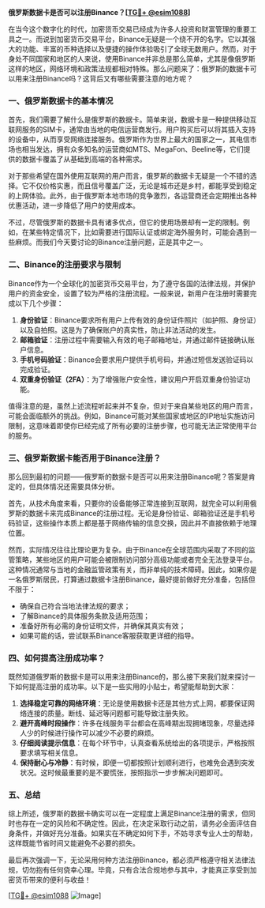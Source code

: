 **俄罗斯数据卡是否可以注册Binance？[[TG💪+ @esim1088](https://t.me/s/esim1088)]**

在当今这个数字化的时代，加密货币交易已经成为许多人投资和财富管理的重要工具之一。而说到加密货币交易平台，Binance无疑是一个绕不开的名字。它以其强大的功能、丰富的币种选择以及便捷的操作体验吸引了全球无数用户。然而，对于身处不同国家和地区的人来说，使用Binance并非总是那么简单，尤其是像俄罗斯这样的地区，网络环境和政策法规都相对特殊。那么问题来了：俄罗斯的数据卡可以用来注册Binance吗？这背后又有哪些需要注意的地方呢？

### 一、俄罗斯数据卡的基本情况

首先，我们需要了解什么是俄罗斯的数据卡。简单来说，数据卡是一种提供移动互联网服务的SIM卡，通常由当地的电信运营商发行。用户购买后可以将其插入支持的设备中，从而享受网络连接服务。俄罗斯作为世界上最大的国家之一，其电信市场也相当发达，拥有众多知名的运营商如MTS、MegaFon、Beeline等，它们提供的数据卡覆盖了从基础到高端的各种需求。

对于那些希望在国外使用互联网的用户而言，俄罗斯的数据卡无疑是一个不错的选择。它不仅价格实惠，而且信号覆盖广泛，无论是城市还是乡村，都能享受到稳定的上网体验。此外，由于俄罗斯本地市场的竞争激烈，各运营商还会定期推出各种优惠活动，进一步降低了用户的使用成本。

不过，尽管俄罗斯的数据卡具有诸多优点，但它的使用场景却有一定的限制。例如，在某些特定情况下，比如需要进行国际认证或绑定海外服务时，可能会遇到一些麻烦。而我们今天要讨论的Binance注册问题，正是其中之一。

### 二、Binance的注册要求与限制

Binance作为一个全球化的加密货币交易平台，为了遵守各国的法律法规，并保护用户的资金安全，设置了较为严格的注册流程。一般来说，新用户在注册时需要完成以下几个步骤：

1. **身份验证**：Binance要求所有用户上传有效的身份证件照片（如护照、身份证）以及自拍照。这是为了确保账户的真实性，防止非法活动的发生。
2. **邮箱验证**：注册过程中需要输入有效的电子邮箱地址，并通过邮件链接确认账户信息。
3. **手机号码验证**：Binance会要求用户提供手机号码，并通过短信发送验证码以完成验证。
4. **双重身份验证（2FA）**：为了增强账户安全性，建议用户开启双重身份验证功能。

值得注意的是，虽然上述流程听起来并不复杂，但对于来自某些地区的用户而言，可能会面临额外的挑战。例如，Binance可能对某些国家或地区的IP地址实施访问限制，这意味着即使你已经完成了所有必要的注册步骤，也可能无法正常使用平台的服务。

### 三、俄罗斯数据卡能否用于Binance注册？

那么回到最初的问题——俄罗斯的数据卡是否可以用来注册Binance呢？答案是肯定的，但具体情况还需要具体分析。

首先，从技术角度来看，只要你的设备能够正常连接到互联网，就完全可以利用俄罗斯的数据卡来完成Binance的注册过程。无论是身份验证、邮箱验证还是手机号码验证，这些操作本质上都是基于网络传输的信息交换，因此并不直接依赖于地理位置。

然而，实际情况往往比理论更为复杂。由于Binance在全球范围内采取了不同的监管策略，某些地区的用户可能会被限制访问部分高级功能或者完全无法登录平台。这种情况通常与当地的金融监管政策有关，而非单纯的技术障碍。因此，如果你是一名俄罗斯居民，打算通过数据卡注册Binance，最好提前做好充分准备，包括但不限于：

- 确保自己符合当地法律法规的要求；
- 了解Binance的具体服务条款及适用范围；
- 准备好所有必需的身份证明文件，并确保其真实有效；
- 如果可能的话，尝试联系Binance客服获取更详细的指导。

### 四、如何提高注册成功率？

既然知道俄罗斯的数据卡是可以用来注册Binance的，那么接下来我们就来探讨一下如何提高注册的成功率。以下是一些实用的小贴士，希望能帮助到大家：

1. **选择稳定可靠的网络环境**：无论是使用数据卡还是其他方式上网，都要保证网络连接的质量。断线、延迟等问题都可能导致注册失败。
2. **避开高峰时段操作**：许多在线服务平台都会在高峰期出现拥堵现象，尽量选择人少的时候进行操作可以减少不必要的麻烦。
3. **仔细阅读提示信息**：在每个环节中，认真查看系统给出的各项提示，严格按照要求填写相关信息。
4. **保持耐心与冷静**：有时候，即便一切都按照计划顺利进行，也难免会遇到突发状况。这时候最重要的是不要慌张，按照指示一步步解决问题即可。

### 五、总结

综上所述，俄罗斯的数据卡确实可以在一定程度上满足Binance注册的需求，但同时也存在一定的风险和不确定性。因此，在决定采取行动之前，请务必全面评估自身条件，并做好充分准备。如果实在不确定如何下手，不妨寻求专业人士的帮助，这样既能节省时间又能避免不必要的损失。

最后再次强调一下，无论采用何种方法注册Binance，都必须严格遵守相关法律法规，切勿抱有任何侥幸心理。毕竟，只有合法合规地参与其中，才能真正享受到加密货币带来的便利与收益！

[[TG💪+ @esim1088](https://t.me/s/esim1088) ![Image](https://i.postimg.cc/4NQfJmqS/Snipaste-2025-05-13-00-14-12.png)]